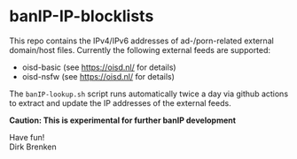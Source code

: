 # banIP-IP-blocklists

This repo contains the IPv4/IPv6 addresses of ad-/porn-related external domain/host files. Currently the following external feeds are supported:  
* oisd-basic (see https://oisd.nl/ for details)  
* oisd-nsfw (see https://oisd.nl/ for details)  
  
The `banIP-lookup.sh` script runs automatically twice a day via github actions to extract and update the IP addresses of the external feeds.  

**Caution: This is experimental for further banIP development**  

Have fun!  
Dirk Brenken

